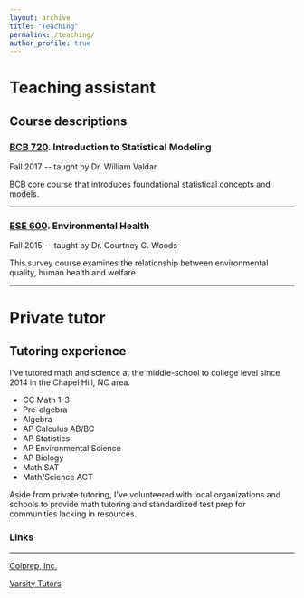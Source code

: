 ```yaml
---
layout: archive
title: "Teaching"
permalink: /teaching/
author_profile: true
---
```


# Teaching assistant
## Course descriptions

### [BCB 720](https://bcb.unc.edu/current-course-schedule/#bcb720). Introduction to Statistical Modeling
Fall 2017 -- taught by Dr. William Valdar

BCB core course that introduces foundational statistical concepts and models.

-------------

### [ESE 600](https://sph.unc.edu/envr/envr-courses-offered/). Environmental Health
Fall 2015 -- taught by Dr. Courtney G. Woods

This survey course examines the relationship between environmental quality, human health and welfare.

---

# Private tutor
## Tutoring experience

I've tutored math and science at the middle-school to college level since 2014 in the Chapel Hill, NC area.

  - CC Math 1-3
  - Pre-algebra
  - Algebra
  - AP Calculus AB/BC
  - AP Statistics
  - AP Environmental Science
  - AP Biology
  - Math SAT
  - Math/Science ACT

Aside from private tutoring, I've volunteered with local organizations and schools to provide math tutoring and standardized test prep for communities lacking in resources.

### Links
-----------
[Colprep, Inc.](https://www.colpreptutoring.com/)

[Varsity Tutors](https://www.varsitytutors.com/)
